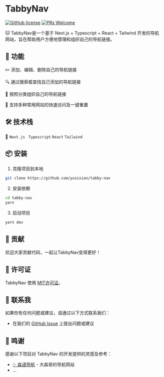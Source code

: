 # TabbyNav

[![GitHub license](https://img.shields.io/badge/license-MIT-blue.svg)](https://github.com/username/repo/blob/master/LICENSE) [![PRs Welcome](https://img.shields.io/badge/PRs-welcome-brightgreen.svg)](https://github.com/username/repo/pulls)

🐱 TabbyNav是一个基于 Next.js + Typescript + React + Tailwind 开发的导航网站，旨在帮助用户方便地管理和组织自己的导航链接。

## 🚀 功能

✏️ 添加、编辑、删除自己的导航链接

🔍 通过搜索框查找自己添加的导航链接

📁 按照分类组织自己的导航链接

🚀 支持多种常用网站的快速访问及一键重置

## 🛠 技术栈

🔧 `Next.js `   `Typescript`   `React`   `Tailwind`

## 📦 安装

1. 克隆项目到本地

```bash
git clone https://github.com/yusixian/tabby-nav
```

2. 安装依赖

```bash
cd tabby-nav
yarn
```

3. 启动项目

```bash
yarn dev
```

## 🤝 贡献

欢迎大家贡献代码，一起让TabbyNav变得更好！

## 📝 许可证

TabbyNav 使用 [MIT许可证](./LICENSE)。

## 📧 联系我

如果你有任何问题或建议，请通过以下方式联系我们：

- 在我们的 [GitHub Issue](https://github.com/yusixian/tabby-nav/issues) 上提出问题或建议

## 🙏 鸣谢

感谢以下项目对 TabbyNav 的开发提供的灵感及参考：

- [✨ 森语导航](https://github.com/sadose/forest-navigation) - 大森哥的导航网站
- ...

